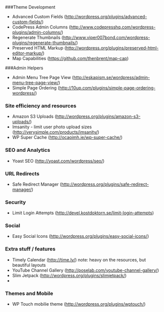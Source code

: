 ###Theme Development
- Advanced Custom Fields (http://wordpress.org/plugins/advanced-custom-fields/)
- CodePress Admin Columns (http://www.codepresshq.com/wordpress-plugins/admin-columns/)
- Regenerate Thumbnails (http://www.viper007bond.com/wordpress-plugins/regenerate-thumbnails/)
- Preserved HTML Markup (http://wordpress.org/plugins/preserved-html-editor-markup/)
- Map Capabilities (https://github.com/thenbrent/map-cap)

###Admin Helpers
- Admin Menu Tree Page View (http://eskapism.se/wordpress/admin-menu-tree-page-view/)
- Simple Page Ordering (http://10up.com/plugins/simple-page-ordering-wordpress/)


### Site efficiency and resources
- Amazon S3 Uploads (http://wordpress.org/plugins/amazon-s3-uploads/)
- Imsanity - limit user photo upload sizes (http://verysimple.com/products/imsanity/)
- WP Super Cache (http://ocaoimh.ie/wp-super-cache/)


### SEO and Analytics
- Yoast SEO (http://yoast.com/wordpress/seo/)

### URL Redirects
- Safe Redirect Manager (http://wordpress.org/plugins/safe-redirect-manager/)

### Security
- Limit Login Attempts (http://devel.kostdoktorn.se/limit-login-attempts)


### Social
- Easy Social Icons (http://wordpress.org/plugins/easy-social-icons/)

### Extra stuff / features
- Timely Calendar (http://time.ly/) note: heavy on the resources, but beautiful layouts
- YouTube Channel Gallery (http://poselab.com/youtube-channel-gallery/)
- Slim Jetpack (http://wordpress.org/plugins/slimjetpack/)
- 

### Themes and Mobile
- WP Touch mobilie theme (http://wordpress.org/plugins/wptouch/)

